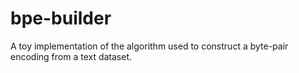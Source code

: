 # bpe-builder

A toy implementation of the algorithm used to construct a byte-pair encoding from a text dataset.


